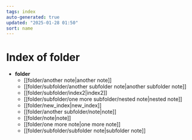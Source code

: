 ```yaml
---
tags: index
auto-generated: true
updated: "2025-01-28 01:50"
sort: name
---
```


# Index of folder

- **folder**
    - [[folder/another note|another note]]
    - [[folder/subfolder/another subfolder note|another subfolder note]]
    - [[folder/subfolder/index2|index2]]
    - [[folder/subfolder/one more subfolder/nested note|nested note]]
    - [[folder/new_index|new_index]]
    - [[folder/another subfolder/note|note]]
    - [[folder/note|note]]
    - [[folder/one more note|one more note]]
    - [[folder/subfolder/subfolder note|subfolder note]]
